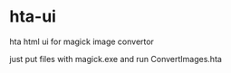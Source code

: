 # hta-ui
hta html ui for magick image convertor

just put files with magick.exe and run ConvertImages.hta
